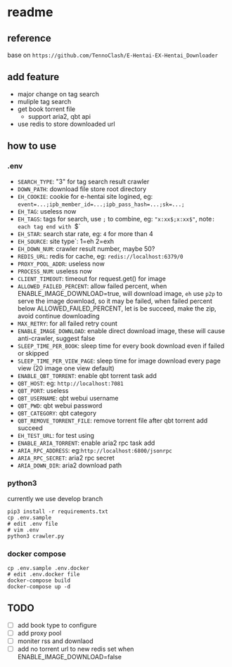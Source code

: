 # readme

## reference

base on `https://github.com/TennoClash/E-Hentai-EX-Hentai_Downloader`

## add feature

- major change on tag search
- muliple tag search
- get book torrent file
  - support aria2, qbt api
- use redis to store downloaded url

## how to use

### .env

- `SEARCH_TYPE`: "3" for tag search result crawler
- `DOWN_PATH`: download file store root directory
- `EH_COOKIE`: cookie for e-hentai site logined, eg: `event=...;ipb_member_id=...;ipb_pass_hash=...;sk=...;`
- `EH_TAG`: useless now
- `EH_TAGS`: tags for search, use `;` to combine, eg: `"x:xx$;x:xx$"`, note`: each tag end with `$`
- `EH_STAR`: search star rate, eg: `4` for more than 4
- `EH_SOURCE`: site type`: 1=eh 2=exh
- `EH_DOWN_NUM`: crawler result number, maybe 50?
- `REDIS_URL`: redis for cache, eg: `redis://localhost:6379/0`
- `PROXY_POOL_ADDR`: useless now
- `PROCESS_NUM`: useless now
- `CLIENT_TIMEOUT`: timeout for request.get() for image
- `ALLOWED_FAILED_PERCENT`: allow failed percent, when ENABLE_IMAGE_DOWNLOAD=true, will download image, `eh` use `p2p` to serve the image download, so it may be failed, when failed percent below ALLOWED_FAILED_PERCENT, let is be succeed, make the zip, avoid continue downloading
- `MAX_RETRY`: for all failed retry count
- `ENABLE_IMAGE_DOWNLOAD`: enable direct download image, these will cause anti-crawler, suggest false
- `SLEEP_TIME_PER_BOOK`: sleep time for every book download even if failed or skipped
- `SLEEP_TIME_PER_VIEW_PAGE`: sleep time for image download every page view (20 image one view default)
- `ENABLE_QBT_TORRENT`: enable qbt torrent task add
- `QBT_HOST`: eg: `http://localhost:7081`
- `QBT_PORT`: useless
- `QBT_USERNAME`: qbt webui username
- `QBT_PWD`: qbt webui password
- `QBT_CATEGORY`: qbt category
- `QBT_REMOVE_TORRENT_FILE`: remove torrent file after qbt torrent add succeed
- `EH_TEST_URL`: for test using
- `ENABLE_ARIA_TORRENT`: enable aria2 rpc task add
- `ARIA_RPC_ADDRESS`: eg:`http://localhost:6800/jsonrpc`
- `ARIA_RPC_SECRET`: aria2 rpc secret
- `ARIA_DOWN_DIR`: aria2 download path

### python3

currently we use develop branch

```shell
pip3 install -r requirements.txt
cp .env.sample
# edit .env file
# vim .env
python3 crawler.py
```

### docker compose

```shell
cp .env.sample .env.docker
# edit .env.docker file
docker-compose build
docker-compose up -d
```

## TODO

- [ ] add book type to configure
- [ ] add proxy pool
- [ ] moniter rss and downlaod
- [ ] add no torrent url to new redis set when ENABLE_IMAGE_DOWNLOAD=false
